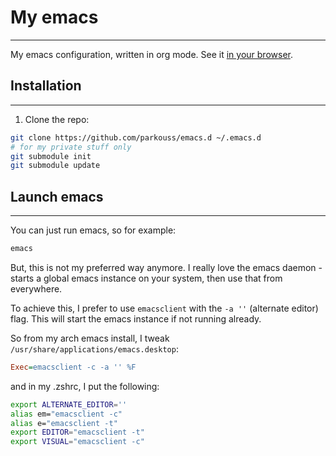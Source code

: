 # My emacs
**********

My emacs configuration, written in org mode. See it
[in your browser](config.org).


## Installation
***************

1. Clone the repo:

```bash
git clone https://github.com/parkouss/emacs.d ~/.emacs.d
# for my private stuff only
git submodule init
git submodule update
```

## Launch emacs
***************

You can just run emacs, so for example:
```bash
emacs
```

But, this is not my preferred way anymore. I really love the emacs daemon -
starts a global emacs instance on your system, then use that from everywhere.

To achieve this, I prefer to use `emacsclient` with the `-a ''` (alternate
editor) flag. This will start the emacs instance if not running already.

So from my arch emacs install, I tweak `/usr/share/applications/emacs.desktop`:

```ini
Exec=emacsclient -c -a '' %F
```

and in my .zshrc, I put the following:

```bash
export ALTERNATE_EDITOR=''
alias em="emacsclient -c"
alias e="emacsclient -t"
export EDITOR="emacsclient -t"
export VISUAL="emacsclient -c"
```
